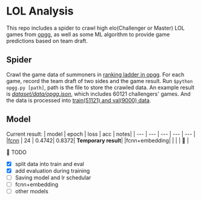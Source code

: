 # LOL Analysis
This repo includes a spider to crawl high elo(Challenger or Master) LOL games from [opgg](https://www.op.gg/), as well as some ML algorithm to provide game predictions based on team draft.

## Spider
Crawl the game data of summoners in [ranking ladder in opgg](https://www.op.gg/ranking/ladder/). For each game, record the team draft of two sides and the game result. Run `$python opgg.py [path]`, path is the file to store the crawled data. An example result is [*dataset/data/opgg.json*](https://raw.githubusercontent.com/Bowenduan/LOL_Analysis/master/data/dataset/opgg.json), which includes 60121 challengers' games. And the data is processed into [train(51121) and val(9000) data](https://github.com/Bowenduan/LOL_Analysis/tree/master/data/dataset).


## Model
Current result:
| model | epoch | loss | acc | notes|
| ---   | ---   | ---  | --- | ---  |
|[fcnn]((https://github.com/Bowenduan/LOL_Analysis/blob/master/train/train_fcnet.py))  | 24    | 0.4742| 0.8372| **Temporary result**|
|fcnn+embedding| | | | :triangular_flag_on_post: |


:triangular_flag_on_post: TODO
* [x] split data into train and eval
* [x] add evaluation during training
* [ ] Saving model and lr schedular
* [ ] fcnn+embedding
* [ ] other models
